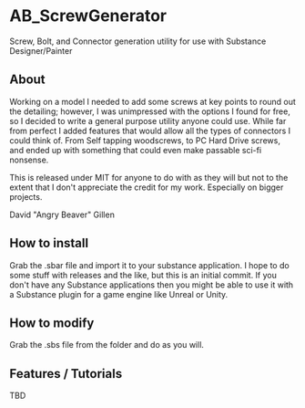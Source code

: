 # AB_ScrewGenerator
Screw, Bolt, and Connector generation utility for use with Substance Designer/Painter

## About
Working on a model I needed to add some screws at key points to round out the detailing; however, I was unimpressed with the options I found for free, so I decided to write a general purpose utility anyone could use. While far from perfect I added features that would allow all the types of connectors I could think of. From Self tapping woodscrews, to PC Hard Drive screws, and ended up with something that could even make passable sci-fi nonsense.

This is released under MIT for anyone to do with as they will but not to the extent that I don't appreciate the credit for my work. Especially on bigger projects.

David "Angry Beaver" Gillen

## How to install
Grab the .sbar file and import it to your substance application. I hope to do some stuff with releases and the like, but this is an initial commit. If you don't have any Substance applications then you might be able to use it with a Substance plugin for a game engine like Unreal or Unity.

## How to modify
Grab the .sbs file from the folder and do as you will.

## Features / Tutorials
TBD
